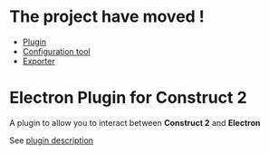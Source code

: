 # The project have moved !
- [Plugin](https://github.com/C2Electron/c2-plugin)
- [Configuration tool](https://github.com/C2Electron/configuration-tool)
- [Exporter](https://github.com/C2Electron/template)

# Electron Plugin for Construct 2 
A plugin to allow you to interact between **Construct 2** and **Electron**

See [plugin description](https://github.com/armaldio/c2-electron-plugin/blob/master/Table.md)
